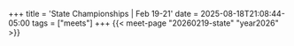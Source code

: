 +++
title = 'State Championships | Feb 19-21'
date = 2025-08-18T21:08:44-05:00
tags = ["meets"]
+++
{{< meet-page "20260219-state" "year2026" >}}
